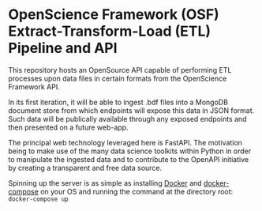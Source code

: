 # OpenScience Framework (OSF) Extract-Transform-Load (ETL) Pipeline and API

This repository hosts an OpenSource API capable of performing ETL processes upon data files in certain formats from the OpenScience Framework API.

In its first iteration, it will be able to ingest .bdf files into a MongoDB document store from which endpoints will expose this data in JSON format.
Such data will be publically available through any exposed endpoints and then presented on a future web-app.

The principal web technology leveraged here is FastAPI. The motivation being to make use of the many data science toolkits within Python in order to manipulate the ingested data
and to contribute to the OpenAPI initiative by creating a transparent and free data source.

Spinning up the server is as simple as installing [Docker](https://docs.docker.com/get-docker/) and [docker-compose](https://docs.docker.com/compose/install/) on your OS and running
the command at the directory root: `docker-compose up`
